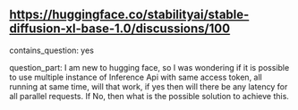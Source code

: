 ## https://huggingface.co/stabilityai/stable-diffusion-xl-base-1.0/discussions/100

contains_question: yes

question_part: I am new to hugging face, so I was wondering if it is possible to use multiple instance of Inference Api with same access token, all running at same time, will that work, if yes then will there be any latency for all parallel requests. If No, then what is the possible solution to achieve this.